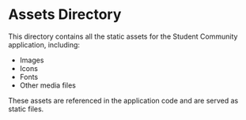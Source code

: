 # Assets Directory

This directory contains all the static assets for the Student Community application, including:

- Images
- Icons
- Fonts
- Other media files

These assets are referenced in the application code and are served as static files.